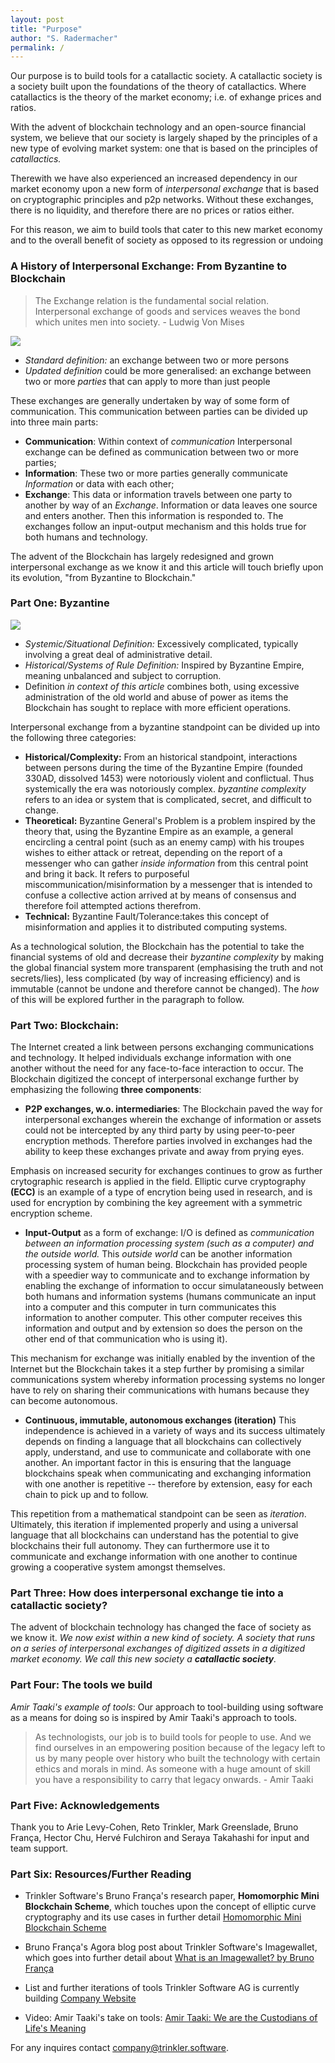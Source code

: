 ```yaml
---
layout: post
title: "Purpose"
author: "S. Radermacher"
permalink: /
---
```


Our purpose is to build tools for a catallactic society. A catallactic society is a society built upon the foundations of the theory of catallactics. Where catallactics is the theory of the market economy; i.e. of exhange prices and ratios.

With the advent of blockchain technology and an open-source financial system, we believe that our society is largely shaped by the principles of a new type of evolving market system: one that is based on the principles of _catallactics._

Therewith we have also experienced an increased dependency in our market economy upon a new form of _interpersonal exchange_ that is based on cryptographic principles and p2p networks. Without these exchanges, there is no liquidity, and therefore there are no prices or ratios either.

For this reason, we aim to build tools that cater to this new market economy and to the overall benefit of society as opposed to its regression or undoing

### A History of Interpersonal Exchange: From Byzantine to Blockchain

> The Exchange relation is the fundamental social relation. Interpersonal exchange of goods and services weaves the bond which unites men into society. - Ludwig Von Mises

![](https://i.imgur.com/60GOd98.jpg)

- _Standard definition:_ an exchange between two or more persons
- _Updated definition_ could be more generalised: an exchange between two or more _parties_ that can apply to more than just people

These exchanges are generally undertaken by way of some form of communication. This communication between parties can be divided up into three main parts:

- **Communication**: Within context of _communication_ Interpersonal exchange can be defined as communication between two or more parties;
- **Information**: These two or more parties generally communicate _Information_ or data with each other;
- **Exchange**: This data or information travels between one party to another by way of an _Exchange_. Information or data leaves one source and enters another. Then this information is responded to. The exchanges follow an input-output mechanism and this holds true for both humans and technology.

The advent of the Blockchain has largely redesigned and grown interpersonal exchange as we know it and this article will touch briefly upon its evolution, "from Byzantine to Blockchain."

### Part One: Byzantine

![](https://i.imgur.com/EmqJNpr.jpg)

- _Systemic/Situational Definition:_ Excessively complicated, typically involving a great deal of administrative detail.
- _Historical/Systems of Rule Definition:_ Inspired by Byzantine Empire, meaning unbalanced and subject to corruption.
- Definition _in context of this article_ combines both, using excessive administration of the old world and abuse of power as items the Blockchain has sought to replace with more efficient operations.

Interpersonal exchange from a byzantine standpoint can be divided up into the following three categories:

- **Historical/Complexity:** From an historical standpoint, interactions between persons during the time of the Byzantine Empire (founded 330AD, dissolved 1453) were notoriously violent and conflictual. Thus systemically the era was notoriously complex. _byzantine complexity_ refers to an idea or system that is complicated, secret, and difficult to change.
- **Theoretical:** Byzantine General's Problem is a problem inspired by the theory that, using the Byzantine Empire as an example, a general encircling a central point (such as an enemy camp) with his troupes wishes to either attack or retreat, depending on the report of a messenger who can gather _inside information_ from this central point and bring it back. It refers to purposeful miscommunication/misinformation by a messenger that is intended to confuse a collective action arrived at by means of consensus and therefore foil attempted actions therefrom.
- **Technical:** Byzantine Fault/Tolerance:takes this concept of misinformation and applies it to distributed computing systems.

As a technological solution, the Blockchain has the potential to take the financial systems of old and decrease their _byzantine complexity_ by making the global financial system more transparent (emphasising the truth and not secrets/lies), less complicated (by way of increasing efficiency) and is immutable (cannot be undone and therefore cannot be changed). The _how_ of this will be explored further in the paragraph to follow.

### Part Two: Blockchain:

The Internet created a link between persons exchanging communications and technology. It helped individuals exchange information with one another without the need for any face-to-face interaction to occur. The Blockchain digitized the concept of interpersonal exchange further by emphasizing the following **three components**:

- **P2P exchanges, w.o. intermediaries**: The Blockchain paved the way for interpersonal exchanges wherein the exchange of information or assets could not be intercepted by any third party by using peer-to-peer encryption methods. Therefore parties involved in exchanges had the ability to keep these exchanges private and away from prying eyes.

Emphasis on increased security for exchanges continues to grow as further crytographic research is applied in the field. Elliptic curve cryptography **(ECC)** is an example of a type of encrytion being used in research, and is used for encryption by combining the key agreement with a symmetric encryption scheme.

- **Input-Output** as a form of exchange: I/O is defined as _communication between an information processing system (such as a computer) and the outside world._ This _outside world_ can be another information processing system of human being. Blockchain has provided people with a speedier way to communicate and to exchange information by enabling the exchange of information to occur simulataneously between both humans and information systems (humans communicate an input into a computer and this computer in turn communicates this information to another computer. This other computer receives this information and output and by extension so does the person on the other end of that communication who is using it).

This mechanism for exchange was initially enabled by the invention of the Internet but the Blockchain takes it a step further by promising a similar communications system whereby information processing systems no longer have to rely on sharing their communications with humans because they can become autonomous.

- **Continuous, immutable, autonomous exchanges (iteration)** This independence is achieved in a variety of ways and its success ultimately depends on finding a language that all blockchains can collectively apply, understand, and use to communicate and collaborate with one another. An important factor in this is ensuring that the language blockchains speak when communicating and exchanging information with one another is repetitive -- therefore by extension, easy for each chain to pick up and to follow.

This repetition from a mathematical standpoint can be seen as _iteration_. Ultimately, this iteration if implemented properly and using a universal language that all blockchains can understand has the potential to give blockchains their full autonomy. They can furthermore use it to communicate and exchange information with one another to continue growing a cooperative system amongst themselves.

### Part Three: How does interpersonal exchange tie into a catallactic society?

The advent of blockchain technology has changed the face of society as we know it. _We now exist within a new kind of society. A society that runs on a series of interpersonal exchanges of digitized assets in a digitized market economy. We call this new society a **catallactic society**._

### Part Four: The tools we build

_Amir Taaki's example of tools_: Our approach to tool-building using software as a means for doing so is inspired by Amir Taaki's approach to tools.

> As technologists, our job is to build tools for people to use. And we find ourselves in an empowering position because of the legacy left to us by many people over history who built the technology with certain ethics and morals in mind. As someone with a huge amount of skill you have a responsibility to carry that legacy onwards. - Amir Taaki

### Part Five: Acknowledgements

Thank you to Arie Levy-Cohen, Reto Trinkler, Mark Greenslade, Bruno França, Hector Chu, Hervé Fulchiron and Seraya Takahashi for input and team support.

### Part Six: Resources/Further Reading

- Trinkler Software's Bruno França's research paper, **Homomorphic Mini Blockchain Scheme**, which touches upon the concept of elliptic curve cryptography and its use cases in further detail [Homomorphic Mini Blockchain Scheme](http://cryptonite.info/files/HMBC.pdf)

- Bruno França's Agora blog post about Trinkler Software's Imagewallet, which goes into further detail about [What is an Imagewallet? by Bruno França](https://blog.agora.trade)

- List and further iterations of tools Trinkler Software AG is currently building [Company Website](https://trinkler.software/tools/)

- Video: Amir Taaki's take on tools: [Amir Taaki: We are the Custodians of Life's Meaning](https://www.youtube.com/watch?v=COisLGwnb-M)

For any inquires contact <a href="mailto:company@trinkler.software?Subject=Inquiry" target="_top">company@trinkler.software</a>.
